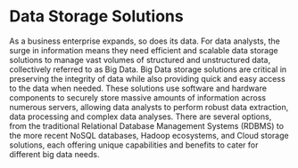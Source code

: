 # Data Storage Solutions 

As a business enterprise expands, so does its data. For data analysts, the surge in information means they need efficient and scalable data storage solutions to manage vast volumes of structured and unstructured data, collectively referred to as Big Data. Big Data storage solutions are critical in preserving the integrity of data while also providing quick and easy access to the data when needed. These solutions use software and hardware components to securely store massive amounts of information across numerous servers, allowing data analysts to perform robust data extraction, data processing and complex data analyses. There are several options, from the traditional Relational Database Management Systems (RDBMS) to the more recent NoSQL databases, Hadoop ecosystems, and Cloud storage solutions, each offering unique capabilities and benefits to cater for different big data needs.
